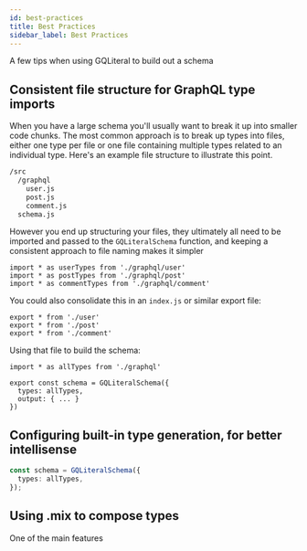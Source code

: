 ```yaml
---
id: best-practices
title: Best Practices
sidebar_label: Best Practices
---
```


A few tips when using GQLiteral to build out a schema

## Consistent file structure for GraphQL type imports

When you have a large schema you'll usually want to break it up into smaller
code chunks. The most common approach is to break up types into files, either one type per file or one file containing multiple types related to an individual type. Here's an example file structure to illustrate this point.

```sh
/src
  /graphql
    user.js
    post.js
    comment.js
  schema.js
```

However you end up structuring your files, they ultimately all need to be imported and passed to the `GQLiteralSchema` function, and keeping a consistent approach to file naming makes it simpler

```
import * as userTypes from './graphql/user'
import * as postTypes from './graphql/post'
import * as commentTypes from './graphql/comment'
```

You could also consolidate this in an `index.js` or similar export file:

```
export * from './user'
export * from './post'
export * from './comment'
```

Using that file to build the schema:

```
import * as allTypes from './graphql'

export const schema = GQLiteralSchema({
  types: allTypes,
  output: { ... }
})
```

## Configuring built-in type generation, for better intellisense

```ts
const schema = GQLiteralSchema({
  types: allTypes,
});
```

## Using .mix to compose types

One of the main features
